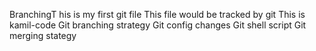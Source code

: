 BranchingT
his is my first git file
This file would be tracked by git
This is kamil-code
Git branching strategy
Git config changes
Git shell script
Git merging stategy
